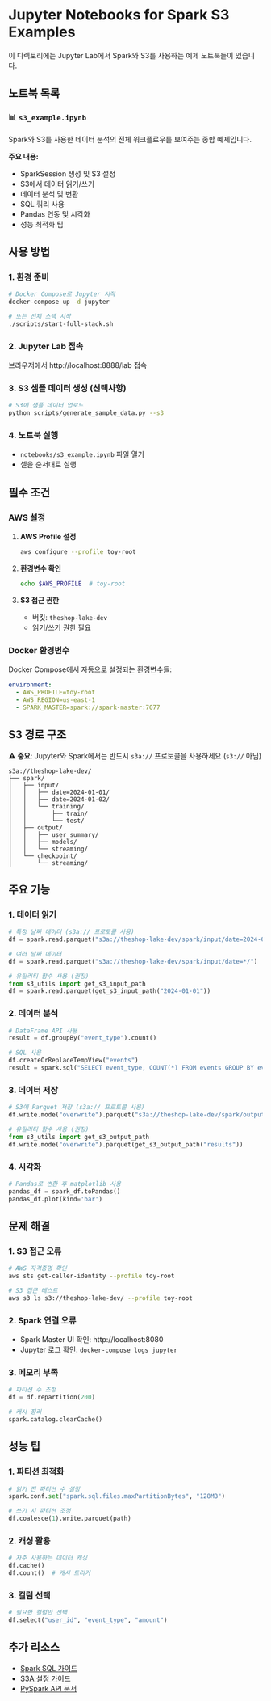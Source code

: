# Jupyter Notebooks for Spark S3 Examples

이 디렉토리에는 Jupyter Lab에서 Spark와 S3를 사용하는 예제 노트북들이 있습니다.

## 노트북 목록

### 📊 `s3_example.ipynb`
Spark와 S3를 사용한 데이터 분석의 전체 워크플로우를 보여주는 종합 예제입니다.

**주요 내용:**
- SparkSession 생성 및 S3 설정
- S3에서 데이터 읽기/쓰기
- 데이터 분석 및 변환
- SQL 쿼리 사용
- Pandas 연동 및 시각화
- 성능 최적화 팁

## 사용 방법

### 1. 환경 준비
```bash
# Docker Compose로 Jupyter 시작
docker-compose up -d jupyter

# 또는 전체 스택 시작
./scripts/start-full-stack.sh
```

### 2. Jupyter Lab 접속
브라우저에서 http://localhost:8888/lab 접속

### 3. S3 샘플 데이터 생성 (선택사항)
```bash
# S3에 샘플 데이터 업로드
python scripts/generate_sample_data.py --s3
```

### 4. 노트북 실행
- `notebooks/s3_example.ipynb` 파일 열기
- 셀을 순서대로 실행

## 필수 조건

### AWS 설정
1. **AWS Profile 설정**
   ```bash
   aws configure --profile toy-root
   ```

2. **환경변수 확인**
   ```bash
   echo $AWS_PROFILE  # toy-root
   ```

3. **S3 접근 권한**
   - 버킷: `theshop-lake-dev`
   - 읽기/쓰기 권한 필요

### Docker 환경변수
Docker Compose에서 자동으로 설정되는 환경변수들:
```yaml
environment:
  - AWS_PROFILE=toy-root
  - AWS_REGION=us-east-1
  - SPARK_MASTER=spark://spark-master:7077
```

## S3 경로 구조

**⚠️ 중요**: Jupyter와 Spark에서는 반드시 `s3a://` 프로토콜을 사용하세요 (`s3://` 아님)

```
s3a://theshop-lake-dev/
├── spark/
│   ├── input/
│   │   ├── date=2024-01-01/
│   │   ├── date=2024-01-02/
│   │   └── training/
│   │       ├── train/
│   │       └── test/
│   ├── output/
│   │   ├── user_summary/
│   │   ├── models/
│   │   └── streaming/
│   └── checkpoint/
│       └── streaming/
```

## 주요 기능

### 1. 데이터 읽기
```python
# 특정 날짜 데이터 (s3a:// 프로토콜 사용)
df = spark.read.parquet("s3a://theshop-lake-dev/spark/input/date=2024-01-01/")

# 여러 날짜 데이터
df = spark.read.parquet("s3a://theshop-lake-dev/spark/input/date=*/")

# 유틸리티 함수 사용 (권장)
from s3_utils import get_s3_input_path
df = spark.read.parquet(get_s3_input_path("2024-01-01"))
```

### 2. 데이터 분석
```python
# DataFrame API 사용
result = df.groupBy("event_type").count()

# SQL 사용
df.createOrReplaceTempView("events")
result = spark.sql("SELECT event_type, COUNT(*) FROM events GROUP BY event_type")
```

### 3. 데이터 저장
```python
# S3에 Parquet 저장 (s3a:// 프로토콜 사용)
df.write.mode("overwrite").parquet("s3a://theshop-lake-dev/spark/output/results/")

# 유틸리티 함수 사용 (권장)
from s3_utils import get_s3_output_path
df.write.mode("overwrite").parquet(get_s3_output_path("results"))
```

### 4. 시각화
```python
# Pandas로 변환 후 matplotlib 사용
pandas_df = spark_df.toPandas()
pandas_df.plot(kind='bar')
```

## 문제 해결

### 1. S3 접근 오류
```bash
# AWS 자격증명 확인
aws sts get-caller-identity --profile toy-root

# S3 접근 테스트
aws s3 ls s3://theshop-lake-dev/ --profile toy-root
```

### 2. Spark 연결 오류
- Spark Master UI 확인: http://localhost:8080
- Jupyter 로그 확인: `docker-compose logs jupyter`

### 3. 메모리 부족
```python
# 파티션 수 조정
df = df.repartition(200)

# 캐시 정리
spark.catalog.clearCache()
```

## 성능 팁

### 1. 파티션 최적화
```python
# 읽기 전 파티션 수 설정
spark.conf.set("spark.sql.files.maxPartitionBytes", "128MB")

# 쓰기 시 파티션 조정
df.coalesce(1).write.parquet(path)
```

### 2. 캐싱 활용
```python
# 자주 사용하는 데이터 캐싱
df.cache()
df.count()  # 캐시 트리거
```

### 3. 컬럼 선택
```python
# 필요한 컬럼만 선택
df.select("user_id", "event_type", "amount")
```

## 추가 리소스

- [Spark SQL 가이드](https://spark.apache.org/docs/latest/sql-programming-guide.html)
- [S3A 설정 가이드](https://hadoop.apache.org/docs/stable/hadoop-aws/tools/hadoop-aws/index.html)
- [PySpark API 문서](https://spark.apache.org/docs/latest/api/python/)